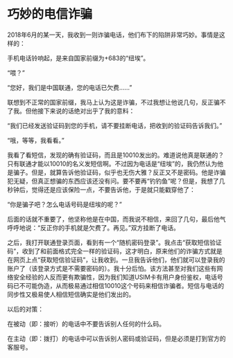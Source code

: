 巧妙的电信诈骗
================

2018年6月的某一天，我收到一则诈骗电话，他们布下的陷阱非常巧妙。事情是这样的：

手机电话铃响起，是来自国家前缀为+683的“纽埃”。

“喂？”

“您好，我们是中国联通，您的电话已欠费……”

联想到不正常的国家前缀，我马上认为这是诈骗，不过我想让他说几句，反正骗不了我。但他接下来说的话绝对出乎了我的意料：

“我们已经发送验证码到您的手机，请不要挂断电话，把收到的验证码告诉我们。”

“哦，等等，我看看。”

我看了看短信，发现的确有验证码，而且是10010发出的。难道说他真是联通的？只有联通才能以10010的名义发短信啊。不过因为电话是“纽埃”的，我仍然认为他是骗子。但是，就算告诉他验证码，似乎也无伤大雅？反正又不是密码。他是诈骗犯无疑，但真正想骗的东西应该还没有问。要不要再“钓钓鱼”呢？但是，我想了几秒钟后，觉得还是应该保险一点，不要告诉他，于是就只能戳穿他了：

“你是骗子吧？怎么电话号码是纽埃的呢？”

后面的话就不重要了，他坚称他是在中国，而我说不相信，来回了几句，最后他气呼呼地说：“反正你的手机就是欠费了。再见。”双方挂断了电话。

之后，我打开联通登录页面，看到有一个“随机密码登录”。我点击“获取短信验证码”，收到了和前面格式完全一样的验证码，这才明白，原来他们的诈骗方式就是在网页上点“获取短信验证码”，让我收到。一旦我告诉他们，他们就可以登录我的账户了（该登录方式是不需要密码的）。我十分后怕。该方法甚至对我们这些有网络安全经验的人反而更有欺骗性，因为我们知道USIM卡有用户身份鉴权，电话号码已不可能伪造，从而极易通过相信10010这个号码来相信诈骗者。短信与电话的同步性又极易使人相信短信确实是他们发出的。

以后的对策：

在被动（即：接听）的电话中不要告诉别人任何的什么码。

在主动（即：拨打）的电话中可以告诉别人密码或验证码，但是必须是打到官方的客服号。
